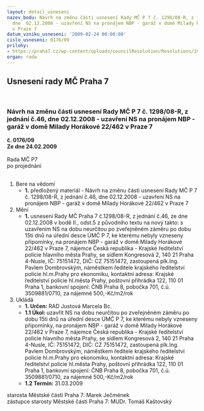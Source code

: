```yaml
---
layout: detail_usneseni
nazev_bodu: Návrh na změnu části usnesení Rady MČ P 7 č. 1298/08-R, z jednání č.46,
  dne  02.12.2008 - uzavření NS na pronájem NBP - garáž v domě Milady Horákové 22/462
  v Praze 7
datum_vzniku_usneseni: '2009-02-24 00:00:00'
cislo_usneseni: 0176/09
prilohy:
- https://praha7.cz/wp-content/uploads/councilResolution/Resolutions/19239/11-09r24_2_zm%c4%9bna_us_-policie-p%c5%99%c3%adl_.doc
organ: rada
---
```

<div id="ucUsn_pList" class="usn">
	<span><h2>Usnesení rady MČ Praha 7 </h2>
<br></span><div class="standBody">
<span><h3>Návrh na změnu části usnesení Rady MČ P 7 č. 1298/08-R, z jednání č.46, dne  02.12.2008 - uzavření NS na pronájem NBP - garáž v domě Milady Horákové 22/462 v Praze 7</h3></span><div class="center">
		<strong>č. 0176/09</strong><br>
	</div>
<div class="center">
		<strong>Ze dne 24.02.2009</strong><br><br>
	</div>Rada MČ P7<br> po projednání<br><br><ol>
<li>Bere na vědomí<ul><li>
<strong>1.</strong> předložený materiál - Návrh na změnu části usnesení Rady MČ P 7 č. 1298/08-R, z jednání č.46, dne  02.12.2008 - uzavření NS na pronájem NBP - garáž v domě Milady Horákové 22/462 v Praze 7</li></ul>
</li>
<li>Mění<ul><li>
<strong>1.</strong> usnesení Rady MČ Praha 7 č.1298/08-R, z jednání č.46, ze dne 02.12.2008 v bodě II., odst.5 z původního textu na nový takto: s uzavřením NS na dobu neurčitou po zveřejněném záměru po dobu 15ti dnů na úřední desce ÚMČ P 7, ke kterému nebyly vzneseny připomínky, na pronájem NBP - garáž v domě Milady Horákové 22/462 v Praze 7, nájemce Česká republika - Krajské ředitelství policie hlavního města Prahy, se sídlem Kongresová 2, 140 21 Praha 4-Nusle, IČ: 75151472, DIČ: CZ 75151472, zastoupená plk.Ing. Pavlem Dombrovským, náměstkem ředitele krajského ředitelství policie hl.m.Prahy pro ekonomiku, kontaktní adresa: Krajské ředitelství policie hl.města Prahy, poštovní přihrádka 122, 110 01 Praha 1, bankovní spojení: ČNB Praha 8, pobočka 701, č.ú. 3509881/0710, za nájemné 500,-Kč/m2/rok</li></ul>
</li>
<li>Ukládá<ul>
<li>
<strong>1. Určen: </strong>RAD Justová Marcela Bc.</li>
<li>
<strong>1.1 Úkol: </strong>uzavřít NS na dobu neurčitou po zveřejněném záměru po dobu 15ti dnů na úřední desce ÚMČ P 7, ke kterému nebyly vzneseny připomínky, na pronájem NBP - garáž v domě Milady Horákové 22/462 v Praze 7, nájemce Česká republika - Krajské ředitelství policie hlavního města Prahy, se sídlem Kongresová 2, 140 21 Praha 4-Nusle, IČ: 75151472, DIČ: CZ 75151472, zastoupená plk.Ing. Pavlem Dombrovským, náměstkem ředitele krajského ředitelství policie hl.m.Prahy pro ekonomiku, kontaktní adresa: Krajské ředitelství policie hl.města Prahy, poštovní přihrádka 122, 110 01 Praha 1, bankovní spojení: ČNB Praha 8, pobočka 701, č.ú. 3509881/0710, za nájemné 500,-Kč/m2/rok</li>
<li>
<strong>1.2 Termín: </strong>31.03.2009</li>
</ul>
</li>
</ol>starosta Městské části Praha 7: Marek Ječmének<br>zástupce starosty Městské části Praha 7: MUDr. Tomáš Kaštovský 
</div>
</div>